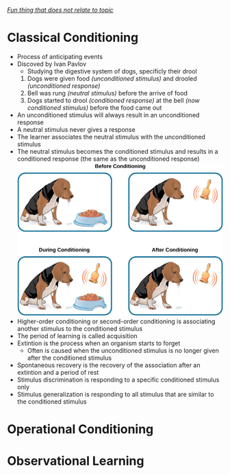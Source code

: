 *[Fun thing that does not relate to topic](Tables.html)*
# Classical Conditioning
- Process of anticipating events
- Discoved by Ivan Pavlov
  - Studying the digestive system of dogs, specificly their drool
  1. Dogs were given food *(unconditioned stimulus)* and drooled *(unconditioned response)*
  2. Bell was rung *(neutral stimulus)* before the arrive of food
  3. Dogs started to drool *(conditioned response)* at the bell *(now conditioned stimulus)* before the food came out
- An unconditioned stimulus will always result in an unconditioned response
- A neutral stimulus never gives a response
- The learner associates the neutral stimulus with the unconditioned stimulus
- The neutral stimulus becomes the conditioned stimulus and results in a conditioned response (the same as the unconditioned response)
![Classical Conditioning Example Showing A Dog Drooling](ClassicalConditioning.jfif)
- Higher-order conditioning or second-order conditioning is associating another stimulus to the conditioned stimulus
- The period of learning is called acquisition
- Extintion is the process when an organism starts to forget
  - Often is caused when the unconditioned stimulus is no longer given after the conditioned stimulus
- Spontaneous recovery is the recovery of the association after an extintion and a period of rest
- Stimulus discrimination is responding to a specific conditioned stimulus only
- Stimulus generalization is responding to all stimulus that are similar to the conditioned stimulus

# Operational Conditioning

# Observational Learning
